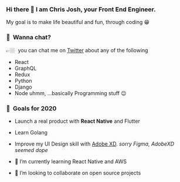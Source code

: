 ### Hi there 👋 I am Chris Josh, your Front End Engineer.
My goal is to make life beautiful and fun, through coding 😁

### 💬&nbsp; Wanna chat? 
👉🏼&nbsp; you can chat me on [Twitter](https://twitter.com/ChristofaJoshua) about any of the following 
- React
- GraphQL
- Redux
- Python
- Django
- Node
uhmm, ...basically Programming stuff 😉

### 🔭&nbsp; Goals for 2020 
- Launch a real product with **React Native** and Flutter
- Learn Golang
- Improve my UI Design skill with [Adobe XD](https://www.adobe.com/products/xd.html). *sorry Figma, AdobeXD seemed dope*



- 🌱 I’m currently learning React Native and AWS
- 👯 I’m looking to collaborate on open source projects

[comment]: <> (- 🤔 I’m looking for help with Relay)

